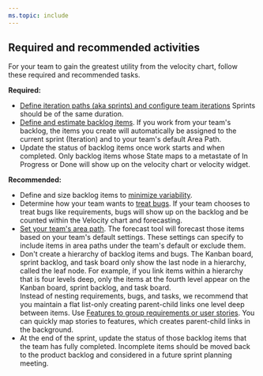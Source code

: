 ```yaml
---
ms.topic: include
---
```



## Required and recommended activities   
For your team to gain the greatest utility from the velocity chart, follow these required and recommended tasks.  

**Required:** 
- [Define iteration paths (aka sprints) and configure team iterations](/azure/devops/organizations/settings/set-iteration-paths-sprints) Sprints should be of the same duration. 
- [Define and estimate backlog items](/azure/devops/boards/backlogs/create-your-backlog#estimates). If you work from your team's backlog, the items you create will automatically be assigned to the current sprint (Iteration) and to your team's default Area Path.  
- Update the status of backlog items once work starts and when completed. Only backlog items whose State maps to a metastate of In Progress or Done will show up on the velocity chart or velocity widget. 

**Recommended:**  
*	Define and size backlog items to [minimize variability](/azure/devops/report/dashboards/velocity-guidance).  
*	Determine how your team wants to [treat bugs](/azure/devops/organizations/settings/show-bugs-on-backlog). If your team chooses to treat bugs like requirements, bugs will show up on the backlog and be counted within the Velocity chart and forecasting. 
*	[Set your team's area path](/azure/devops/organizations/settings/set-area-paths). The forecast tool will forecast those items based on your team's default settings. These settings can specify to include items in area paths under the team's default or exclude them.     
*	Don't  create a hierarchy of backlog items and bugs. The Kanban board, sprint backlog, and task board only show the last node in a hierarchy, called the leaf node. For example, if you link items within a hierarchy that is four levels deep, only the items at the fourth level appear on the Kanban board, sprint backlog, and task board. <br/>Instead of nesting requirements, bugs, and tasks, we recommend that you maintain a flat list-only creating parent-child links one level deep between items. Use [Features to group requirements or user stories](/azure/devops/boards/backlogs/organize-backlog). You can quickly map stories to features, which creates parent-child links in the background.  
*	At the end of the sprint, update the status of those backlog items that the team has fully completed. Incomplete items should be moved back to the product backlog and considered in a future sprint planning meeting.   